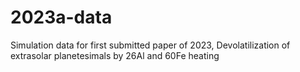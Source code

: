 # 2023a-data
Simulation data for first submitted paper of 2023, Devolatilization of extrasolar planetesimals by 26Al and 60Fe heating
